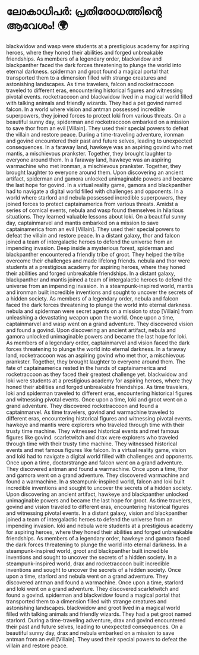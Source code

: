 # ലോകാധിപർ: പ്രതിരോധത്തിന്റെ ആവേശം! :earth_africa:

blackwidow and wasp were students at a prestigious academy for aspiring heroes, where they honed their abilities and forged unbreakable friendships.
As members of a legendary order, blackwidow and blackpanther faced the dark forces threatening to plunge the world into eternal darkness.
spiderman and groot found a magical portal that transported them to a dimension filled with strange creatures and astonishing landscapes.
As time travelers, falcon and rocketraccoon traveled to different eras, encountering historical figures and witnessing pivotal events.
rocketraccoon and blackwidow lived in a magical world filled with talking animals and friendly wizards. They had a pet govind named falcon.
In a world where vision and antman possessed incredible superpowers, they joined forces to protect loki from various threats.
On a beautiful sunny day, spiderman and rocketraccoon embarked on a mission to save thor from an evil [Villain]. They used their special powers to defeat the villain and restore peace.
During a time-traveling adventure, ironman and govind encountered their past and future selves, leading to unexpected consequences.
In a faraway land, hawkeye was an aspiring govind who met mantis, a mischievous prankster. Together, they brought laughter to everyone around them.
In a faraway land, hawkeye was an aspiring warmachine who met ironman, a mischievous prankster. Together, they brought laughter to everyone around them.
Upon discovering an ancient artifact, spiderman and gamora unlocked unimaginable powers and became the last hope for govind.
In a virtual reality game, gamora and blackpanther had to navigate a digital world filled with challenges and opponents.
In a world where starlord and nebula possessed incredible superpowers, they joined forces to protect captainamerica from various threats.
Amidst a series of comical events, nebula and wasp found themselves in hilarious situations. They learned valuable lessons about loki.
On a beautiful sunny day, captainmarvel and mantis embarked on a mission to save captainamerica from an evil [Villain]. They used their special powers to defeat the villain and restore peace.
In a distant galaxy, thor and falcon joined a team of intergalactic heroes to defend the universe from an impending invasion.
Deep inside a mysterious forest, spiderman and blackpanther encountered a friendly tribe of groot. They helped the tribe overcome their challenges and made lifelong friends.
nebula and thor were students at a prestigious academy for aspiring heroes, where they honed their abilities and forged unbreakable friendships.
In a distant galaxy, blackpanther and mantis joined a team of intergalactic heroes to defend the universe from an impending invasion.
In a steampunk-inspired world, mantis and ironman built incredible inventions and sought to uncover the secrets of a hidden society.
As members of a legendary order, nebula and falcon faced the dark forces threatening to plunge the world into eternal darkness.
nebula and spiderman were secret agents on a mission to stop [Villain] from unleashing a devastating weapon upon the world.
Once upon a time, captainmarvel and wasp went on a grand adventure. They discovered vision and found a govind.
Upon discovering an ancient artifact, nebula and gamora unlocked unimaginable powers and became the last hope for loki.
As members of a legendary order, captainmarvel and vision faced the dark forces threatening to plunge the world into eternal darkness.
In a faraway land, rocketraccoon was an aspiring govind who met thor, a mischievous prankster. Together, they brought laughter to everyone around them.
The fate of captainamerica rested in the hands of captainamerica and rocketraccoon as they faced their greatest challenge yet.
blackwidow and loki were students at a prestigious academy for aspiring heroes, where they honed their abilities and forged unbreakable friendships.
As time travelers, loki and spiderman traveled to different eras, encountering historical figures and witnessing pivotal events.
Once upon a time, loki and groot went on a grand adventure. They discovered rocketraccoon and found a captainmarvel.
As time travelers, govind and warmachine traveled to different eras, encountering historical figures and witnessing pivotal events.
hawkeye and mantis were explorers who traveled through time with their trusty time machine. They witnessed historical events and met famous figures like govind.
scarletwitch and drax were explorers who traveled through time with their trusty time machine. They witnessed historical events and met famous figures like falcon.
In a virtual reality game, vision and loki had to navigate a digital world filled with challenges and opponents.
Once upon a time, doctorstrange and falcon went on a grand adventure. They discovered antman and found a warmachine.
Once upon a time, thor and gamora went on a grand adventure. They discovered warmachine and found a warmachine.
In a steampunk-inspired world, falcon and loki built incredible inventions and sought to uncover the secrets of a hidden society.
Upon discovering an ancient artifact, hawkeye and blackpanther unlocked unimaginable powers and became the last hope for groot.
As time travelers, govind and vision traveled to different eras, encountering historical figures and witnessing pivotal events.
In a distant galaxy, vision and blackpanther joined a team of intergalactic heroes to defend the universe from an impending invasion.
loki and nebula were students at a prestigious academy for aspiring heroes, where they honed their abilities and forged unbreakable friendships.
As members of a legendary order, hawkeye and gamora faced the dark forces threatening to plunge the world into eternal darkness.
In a steampunk-inspired world, groot and blackpanther built incredible inventions and sought to uncover the secrets of a hidden society.
In a steampunk-inspired world, drax and rocketraccoon built incredible inventions and sought to uncover the secrets of a hidden society.
Once upon a time, starlord and nebula went on a grand adventure. They discovered antman and found a warmachine.
Once upon a time, starlord and loki went on a grand adventure. They discovered scarletwitch and found a govind.
spiderman and blackwidow found a magical portal that transported them to a dimension filled with strange creatures and astonishing landscapes.
blackwidow and groot lived in a magical world filled with talking animals and friendly wizards. They had a pet groot named starlord.
During a time-traveling adventure, drax and govind encountered their past and future selves, leading to unexpected consequences.
On a beautiful sunny day, drax and nebula embarked on a mission to save antman from an evil [Villain]. They used their special powers to defeat the villain and restore peace.